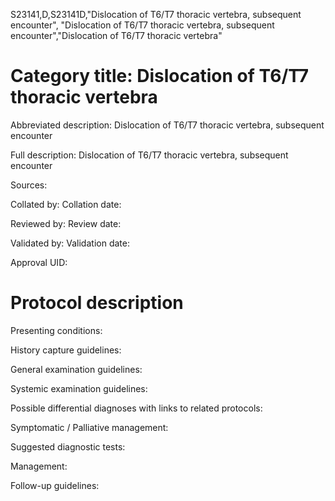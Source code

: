 S23141,D,S23141D,"Dislocation of T6/T7 thoracic vertebra, subsequent encounter", "Dislocation of T6/T7 thoracic vertebra, subsequent encounter","Dislocation of T6/T7 thoracic vertebra"
# Category title: Dislocation of T6/T7 thoracic vertebra

Abbreviated description: Dislocation of T6/T7 thoracic vertebra, subsequent encounter

Full description: Dislocation of T6/T7 thoracic vertebra, subsequent encounter

Sources:

Collated by:
Collation date:

Reviewed by:
Review date:

Validated by:
Validation date:

Approval UID:

# Protocol description

Presenting conditions:

History capture guidelines:

General examination guidelines:

Systemic examination guidelines:

Possible differential diagnoses with links to related protocols:

Symptomatic / Palliative management:

Suggested diagnostic tests:

Management:

Follow-up guidelines:
